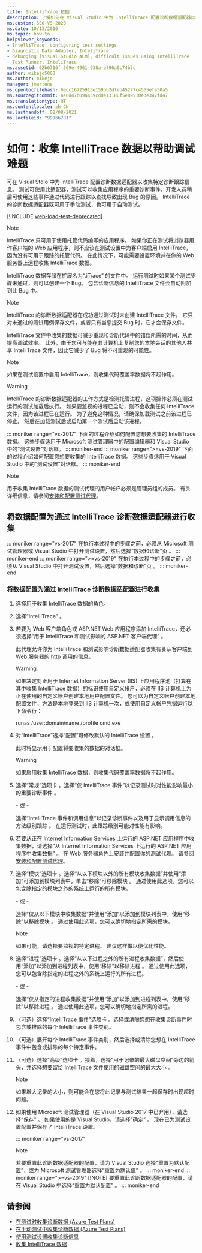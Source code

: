 ```yaml
---
title: IntelliTrace 数据
description: 了解如何在 Visual Studio 中为 IntelliTrace 配置诊断数据适配器以收集特定诊断跟踪信息。
ms.custom: SEO-VS-2020
ms.date: 10/13/2016
ms.topic: how-to
helpviewer_keywords:
- IntelliTrace, configuring test settings
- Diagnostic Data Adapter, InteliTrace
- debugging [Visual Studio ALM], difficult issues using IntelliTrace
- Test Runner, InteliTrace
ms.assetid: 02b6716f-569e-4961-938a-e790a0c74b5c
author: mikejo5000
ms.author: mikejo
manager: jmartens
ms.openlocfilehash: 6ecc16725913e159bb2dfeb45277c4555efa50a5
ms.sourcegitcommit: ae6d47b09a439cd0e13180f5e89510e3e347fd47
ms.translationtype: HT
ms.contentlocale: zh-CN
ms.lasthandoff: 02/08/2021
ms.locfileid: "99966781"
---
```

# <a name="how-to-collect-intellitrace-data-to-help-debug-difficult-issues"></a>如何：收集 IntelliTrace 数据以帮助调试难题

可在 Visual Stdio 中为 IntelliTrace 配置诊断数据适配器以收集特定诊断跟踪信息。 测试可使用此适配器，测试可以收集应用程序的重要诊断事件，开发人员稍后可使用这些事件通过代码进行跟踪以查找导致出现 Bug 的原因。 IntelliTrace 的诊断数据适配器既可用于手动测试，也可用于自动测试。

[!INCLUDE [web-load-test-deprecated](includes/web-load-test-deprecated.md)]

> [!NOTE]
> IntelliTrace 只可用于使用托管代码编写的应用程序。 如果你正在测试将浏览器用作客户端的 Web 应用程序，则不应该在测试设置中为客户端启用 IntelliTrace，因为没有可用于跟踪的托管代码。 在此情况下，可能需要设置环境并在你的 Web 服务器上远程收集 IntelliTrace 数据。

IntelliTrace 数据存储在扩展名为“.iTrace”  的文件中。 运行测试时如果某个测试步骤未通过，则可以创建一个 Bug。 包含诊断信息的 IntelliTrace 文件会自动附加到此 Bug 中。

> [!NOTE]
> IntelliTrace 的诊断数据适配器在成功通过测试时未创建 IntelliTrace 文件。 它只对未通过的测试用例保存文件，或者只有当您提交 Bug 时，它才会保存文件。

IntelliTrace 文件中收集的数据可减少重现和诊断代码中的错误所需的时间，从而提高调试效率。 此外，由于您可与能在其计算机上复制您的本地会话的其他人共享 IntelliTrace 文件，因此它减少了 Bug 将不可重现的可能性。

> [!NOTE]
> 如果在测试设置中启用 IntelliTrace，则收集代码覆盖率数据将不起作用。

> [!WARNING]
> IntelliTrace 的诊断数据适配器的工作方式是检测托管进程，这项操作必须在测试运行的测试加载后执行。 如果要监视的进程已启动，则不会收集任何 IntelliTrace 文件，因为该进程已在运行。 为了避免这种情况，请确保加载测试之前该进程已停止。 然后在加载测试后或启动第一个测试后启动该进程。

::: moniker range="vs-2017"
下面的过程介绍如何配置您想要收集的 IntelliTrace 数据。 这些步骤适用于 Microsoft 测试管理器中的配置编辑器和 Visual Studio 中的“测试设置”对话框。
::: moniker-end
::: moniker range=">=vs-2019"
下面的过程介绍如何配置您想要收集的 IntelliTrace 数据。 这些步骤适用于 Visual Studio 中的“测试设置”对话框。
::: moniker-end

> [!NOTE]
> 用于收集 IntelliTrace 数据的测试代理的用户帐户必须是管理员组的成员。 有关详细信息，请参阅[安装和配置测试代理](../test/lab-management/install-configure-test-agents.md)。

## <a name="configure-the-data-to-collect-with-the-intellitrace-diagnostic-data-adapter"></a>将数据配置为通过 IntelliTrace 诊断数据适配器进行收集

::: moniker range="vs-2017"
在执行本过程中的步骤之前，必须从 Microsoft 测试管理器或 Visual Studio 中打开测试设置，然后选择“数据和诊断”页  。
::: moniker-end
::: moniker range=">=vs-2019"
在执行本过程中的步骤之前，必须从 Visual Studio 中打开测试设置，然后选择“数据和诊断”页  。
::: moniker-end

### <a name="to-configure-the-data-to-collect-with-the-intellitrace-diagnostic-data-adapter"></a>将数据配置为通过 IntelliTrace 诊断数据适配器进行收集

1. 选择用于收集 IntelliTrace 数据的角色。

2. 选择“IntelliTrace”  。

3. 若要为 Web 客户端角色或 ASP.NET Web 应用程序添加 IntelliTrace，还必须选择“用于 IntelliTrace 和测试影响的 ASP.NET 客户端代理”  。

     此代理允许你为 IntelliTrace 和测试影响诊断数据适配器收集有关从客户端到 Web 服务器的 http 调用的信息。

    > [!WARNING]
    > 如果决定对正用于 Internet Information Server (IIS) 上应用程序池（打算在其中收集 IntelliTrace 数据）的标识使用自定义帐户，必须在 IIS 计算机上为正在使用的自定义帐户创建本地用户配置文件。 您可以为自定义帐户创建本地配置文件，方法是本地登录到 IIS 计算机一次，或使用自定义帐户凭据运行以下命令行：
    >
    > runas /user:domain\name /profile cmd.exe 

4. 对“IntelliTrace”选择“配置”可修改默认的 IntelliTrace 设置   。

     此时将显示用于配置将要收集的数据的对话框。

    > [!WARNING]
    > 如果启用收集 IntelliTrace 数据，则收集代码覆盖率数据将不起作用。

5. 选择“常规”选项卡  。选择“仅 IntelliTrace 事件”以记录测试时对性能影响最小的重要诊断事件  。

     \- 或 -

     选择“IntelliTrace 事件和调用信息”以记录诊断事件以及用于显示调用信息的方法级别跟踪  。 在运行测试时，此跟踪级别可能对性能有影响。

6. 若要从正在 Internet Information Services 上运行的 ASP.NET 应用程序中收集数据，请选择“从 Internet Information Services 上运行的 ASP.NET 应用程序中收集数据”  。 在 Web 服务器角色上安装并配置你的测试代理。 请参阅[安装和配置测试代理](../test/lab-management/install-configure-test-agents.md)。

7. 选择“模块”选项卡  。选择“从以下模块以外的所有模块收集数据”并使用“添加”可添加到模块列表中，单击“移除”可移除模块    。 通过使用此选项，您可以包含除指定的模块之外的系统上运行的所有模块。

     \- 或 -

     选择“仅从以下模块中收集数据”并使用“添加”以添加到模块列表中，使用“移除”以移除模块    。 通过使用此选项，您可以确切地指定所需的模块。

    > [!NOTE]
    > 如果可能，请选择要监视的特定进程。 建议这样做以便优化性能。

8. 选择“进程”选项卡  。选择“从以下进程之外的所有进程收集数据”，然后使用“添加”以添加到进程列表中，使用“移除”以移除进程    。 通过使用此选项，您可以包含除指定的进程之外的系统上运行的所有进程。

     \- 或 -

     选择“仅从指定的进程收集数据”并使用“添加”以添加到进程列表中，使用“移除”以移除进程    。 通过使用此选项，您可以确切地指定所需的进程。

9. （可选）选择“IntelliTrace 事件”选项卡  。选择或清除您想在收集诊断事件时包含或排除的每个 IntelliTrace 事件类别。

10. （可选）展开每个 IntelliTrace 事件类别，然后选择或清除您想在 IntelliTrace 事件中包含或排除的每个特定事件。

11. （可选）选择“高级”选项卡  。接着，选择“用于记录的最大磁盘空间”旁边的箭头，并选择想要留给 IntelliTrace 文件使用的磁盘空间的最大大小  。

    > [!NOTE]
    > 如果增大记录的大小，则可能会在您将此记录与测试结果一起保存时出现超时问题。

12. 如果使用 Microsoft 测试管理器（在 Visual Studio 2017 中已弃用），请选择“保存”  。 如果使用的是 Visual Studio，请选择“确定”  。 现在已为测试设置配置并保存了 IntelliTrace 设置。

    ::: moniker range="vs-2017"
    > [!NOTE]
    > 若要重置此诊断数据适配器的配置，请为 Visual Studio 选择“重置为默认配置”，或为 Microsoft 测试管理器选择“重置为默认值”   。
    ::: moniker-end
    ::: moniker range=">=vs-2019"
    > [!NOTE]
    > 要重置此诊断数据适配器的配置，请在 Visual Studio 中选择“重置为默认配置”  。
    ::: moniker-end

## <a name="see-also"></a>请参阅

- [在测试时收集诊断数据 (Azure Test Plans)](/azure/devops/test/collect-diagnostic-data?view=vsts&preserve-view=true)
- [在手动测试中收集诊断数据 (Azure Test Plans)](/azure/devops/test/mtm/collect-more-diagnostic-data-in-manual-tests?view=vsts&preserve-view=true)
- [使用测试设置收集诊断信息](../test/collect-diagnostic-information-using-test-settings.md)
- [收集 IntelliTrace 数据](../test/how-to-collect-intellitrace-data-to-help-debug-difficult-issues.md)
